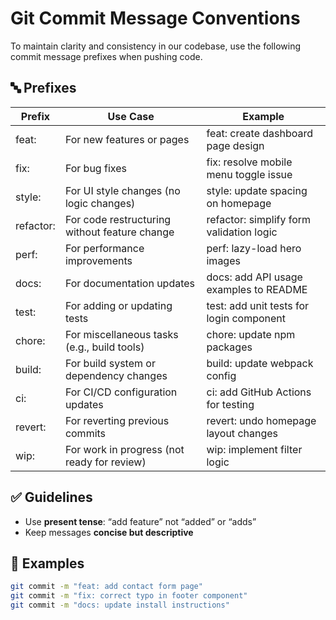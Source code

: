 # Git Commit Message Conventions

To maintain clarity and consistency in our codebase, use the following commit message prefixes when pushing code.

## 🔤 Prefixes

| Prefix     | Use Case                                      | Example                                      |
|------------|-----------------------------------------------|----------------------------------------------|
| feat:      | For new features or pages                     | feat: create dashboard page design           |
| fix:       | For bug fixes                                 | fix: resolve mobile menu toggle issue        |
| style:     | For UI style changes (no logic changes)       | style: update spacing on homepage            |
| refactor:  | For code restructuring without feature change | refactor: simplify form validation logic     |
| perf:      | For performance improvements                  | perf: lazy-load hero images                  |
| docs:      | For documentation updates                     | docs: add API usage examples to README       |
| test:      | For adding or updating tests                  | test: add unit tests for login component     |
| chore:     | For miscellaneous tasks (e.g., build tools)   | chore: update npm packages                   |
| build:     | For build system or dependency changes        | build: update webpack config                 |
| ci:        | For CI/CD configuration updates               | ci: add GitHub Actions for testing           |
| revert:    | For reverting previous commits                | revert: undo homepage layout changes         |
| wip:       | For work in progress (not ready for review)   | 	wip: implement filter logic                 |

## ✅ Guidelines

- Use **present tense**: “add feature” not “added” or “adds”
- Keep messages **concise but descriptive**

## 🔧 Examples

```bash
git commit -m "feat: add contact form page"
git commit -m "fix: correct typo in footer component"
git commit -m "docs: update install instructions"
